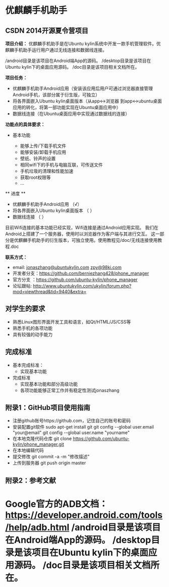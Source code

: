 优麒麟手机助手
=============

## CSDN 2014开源夏令营项目
    
**项目介绍：**
优麒麟手机助手是在Ubuntu kylin系统中开发一款手机管理软件。优麒麟手机助手运行用户通过无线连接和数据线连接。


/android目录是该项目在Android端App的源码。
/desktop目录是该项目在Ubuntu kylin下的桌面应用源码。
/doc目录是该项目相关文档所在。



**项目任务：**

* 优麒麟手机助手Android应用（安装该应用后用户可通过浏览器直接管理Android手机，该部分属于衍生版，可独立）
* 将各界面嵌入Ubuntu kylin桌面版本（从app<->浏览器 到app<->ubuntu桌面应用的转化，将第一部功能实现在Ubuntu桌面应用中）
* 数据线连接（在Ubuntu桌面应用中实现通过数据线的连接）

**功能点的具体要求：**

* 基本功能

   * 能够上传/下载手机文件
   * 能够安装/卸载手机应用
   * 壁纸、铃声的设置
   * 相同wifi下的手机与电脑互联，可传送文件
   * 手机垃圾的清理和性能加速
   * 获取root权限等
   * ...


**  进度 **

* 优麒麟手机助手Android应用 （√）
* 将各界面嵌入Ubuntu kylin桌面版本 （ ）
* 数据线连接 （ ）


目前Wifi连接的基本功能已经实现，Wifi连接是通过Android应用实现。
我们在Android上搭建了一个服务器，使用时以浏览器作为客户端与其进行交互。
这一部分是优麒麟手机助手的衍生版本，可独立使用。使用教程见/doc/无线连接使用教程.doc



**联系方式：**
* email: <jonaszhang@ubuntukylin.com> <zpy@98ki.com>
* 开发者分支：https://github.com/berniezhang428/phone_manager
* 官方分支    ：https://github.com/ubuntu-kylin/phone_manager
* 论坛跟帖: http://www.ubuntukylin.com/ukylin/forum.php?mod=viewthread&tid=9440&extra=


## 对学生的要求

* 熟悉Linux图形界面开发工具和语言，如Qt/HTML/JS/CSS等
* 熟悉手机的各项功能
* 具有较强的动手能力

## 完成标准

* 基本完成标准：
	+ 实现基本功能
* 完成标准
	+ 实现基本功能和部分高级功能
	+ 各项功能能够正常工作并有稳定性测试jonaszhang

## 附录1：GitHub项目使用指南
* 注册github账号https://github.com，记住自己的账号和密码
* 安装配置git软件
   sudo apt-get install git
   git config --global user.email "your@email"
   git config --global user.name "yourname"
* 在本地克隆代码仓库
   git clone https://github.com/ubuntu-kylin/phone_manager.git
* 在本地编辑代码
* 提交修改
   git commit -a -m "修改描述"
* 上传到服务器
   git push origin master 

## 附录2：参考文献
   Google官方的ADB文档：https://developer.android.com/tools/help/adb.html
/android目录是该项目在Android端App的源码。
/desktop目录是该项目在Ubuntu kylin下的桌面应用源码。
/doc目录是该项目相关文档所在。
=======

